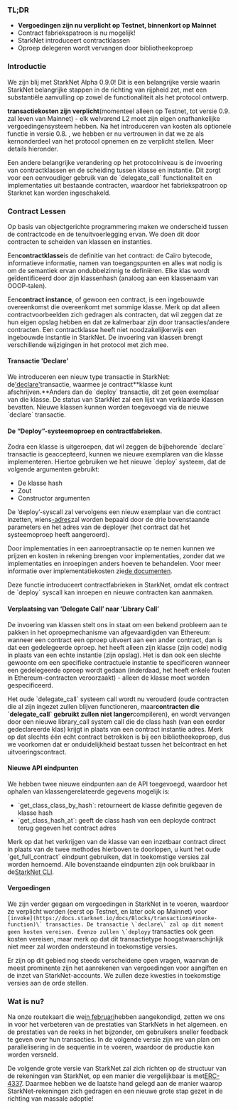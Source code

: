 ### TL;DR

* **Vergoedingen zijn nu verplicht op Testnet, binnenkort op Mainnet**
* Contract fabriekspatroon is nu mogelijk!
* StarkNet introduceert contractklassen
* Oproep delegeren wordt vervangen door bibliotheekoproep

### Introductie

We zijn blij met StarkNet Alpha 0.9.0! Dit is een belangrijke versie waarin StarkNet belangrijke stappen in de richting van rijpheid zet, met een substantiële aanvulling op zowel de functionaliteit als het protocol ontwerp.

**transactiekosten zijn verplicht**(momenteel alleen op Testnet, tot versie 0.9. zal leven van Mainnet) - elk welvarend L2 moet zijn eigen onafhankelijke vergoedingensysteem hebben. Na het introduceren van kosten als optionele functie in versie 0.8. , we hebben er nu vertrouwen in dat we ze als kernonderdeel van het protocol opnemen en ze verplicht stellen. Meer details hieronder.

Een andere belangrijke verandering op het protocolniveau is de invoering van contractklassen en de scheiding tussen klasse en instantie. Dit zorgt voor een eenvoudiger gebruik van de \`delegate_call\` functionaliteit en implementaties uit bestaande contracten, waardoor het fabriekspatroon op Starknet kan worden ingeschakeld.

### Contract Lessen

Op basis van objectgerichte programmering maken we onderscheid tussen de contractcode en de tenuitvoerlegging ervan. We doen dit door contracten te scheiden van klassen en instanties.

Een**contractklasse**is de definitie van het contract: de Caïro bytecode, informatieve informatie, namen van toegangspunten en alles wat nodig is om de semantiek ervan ondubbelzinnig te definiëren. Elke klas wordt geïdentificeerd door zijn klassenhash (analoog aan een klassenaam van OOOP-talen).

Een**contract instance**, of gewoon een contract, is een ingebouwde overeenkomst die overeenkomt met sommige klasse. Merk op dat alleen contractvoorbeelden zich gedragen als contracten, dat wil zeggen dat ze hun eigen opslag hebben en dat ze kalmerbaar zijn door transacties/andere contracten. Een contractklasse heeft niet noodzakelijkerwijs een ingebouwde instantie in StarkNet. De invoering van klassen brengt verschillende wijzigingen in het protocol met zich mee.

#### Transactie 'Declare'

We introduceren een nieuw type transactie in StarkNet: de['declare'](https://docs.starknet.io/docs/Blocks/transactions#declare-transaction)transactie, waarmee je contract**klasse kunt afschrijven.**Anders dan de \`deploy\` transactie, dit zet geen exemplaar van die klasse. De status van StarkNet zal een lijst van verklaarde klassen bevatten. Nieuwe klassen kunnen worden toegevoegd via de nieuwe \`declare\` transactie.

#### De “Deploy”-systeemoproep en contractfabrieken.

Zodra een klasse is uitgeroepen, dat wil zeggen de bijbehorende \`declare\` transactie is geaccepteerd, kunnen we nieuwe exemplaren van die klasse implementeren. Hiertoe gebruiken we het nieuwe \`deploy\` systeem, dat de volgende argumenten gebruikt:

* De klasse hash
* Zout
* Constructor argumenten

De ‘deploy’-syscall zal vervolgens een nieuw exemplaar van die contract inzetten, wiens[-adres](https://docs.starknet.io/docs/Contracts/contract-address)zal worden bepaald door de drie bovenstaande parameters en het adres van de deployer (het contract dat het systeemoproep heeft aangeroerd).

Door implementaties in een aanroeptransactie op te nemen kunnen we prijzen en kosten in rekening brengen voor implementaties, zonder dat we implementaties en inroepingen anders hoeven te behandelen. Voor meer informatie over implementatiekosten zie[de documenten](https://docs.starknet.io/docs/Fees/fee-mechanism#deployed-contracts).

Deze functie introduceert contractfabrieken in StarkNet, omdat elk contract de \`deploy\` syscall kan inroepen en nieuwe contracten kan aanmaken.

#### Verplaatsing van ‘Delegate Call’ naar ‘Library Call’

De invoering van klassen stelt ons in staat om een bekend probleem aan te pakken in het oproepmechanisme van afgevaardigden van Ethereum: wanneer een contract een oproep uitvoert aan een ander contract, dan is dat een gedelegeerde oproep. het heeft alleen zijn klasse (zijn code) nodig in plaats van een echte instantie (zijn opslag). Het is dan ook een slechte gewoonte om een specifieke contractuele instantie te specificeren wanneer een gedelegeerde oproep wordt gedaan (inderdaad, het heeft enkele fouten in Ethereum-contracten veroorzaakt) - alleen de klasse moet worden gespecificeerd.

Het oude \`delegate_call\` systeem call wordt nu verouderd (oude contracten die al zijn ingezet zullen blijven functioneren, maar**contracten die \`delegate_call\` gebruikt zullen niet langer**compileren), en wordt vervangen door een nieuwe library_call system call die de class hash (van een eerder gedeclareerde klas) krijgt in plaats van een contract instantie adres. Merk op dat slechts één echt contract betrokken is bij een bibliotheekoproep, dus we voorkomen dat er onduidelijkheid bestaat tussen het belcontract en het uitvoeringscontract.

#### Nieuwe API eindpunten

We hebben twee nieuwe eindpunten aan de API toegevoegd, waardoor het ophalen van klassengerelateerde gegevens mogelijk is:

* \`get_class_class_by_hash\`: retourneert de klasse definitie gegeven de klasse hash
* \`get_class_hash_at\`: geeft de class hash van een deployde contract terug gegeven het contract adres

Merk op dat het verkrijgen van de klasse van een inzetbaar contract direct in plaats van de twee methodes hierboven te doorlopen, u kunt het oude \`get_full_contract\` eindpunt gebruiken, dat in toekomstige versies zal worden hernoemd. Alle bovenstaande eindpunten zijn ook bruikbaar in de[StarkNet CLI](https://docs.starknet.io/docs/CLI/commands).

#### Vergoedingen

We zijn verder gegaan om vergoedingen in StarkNet in te voeren, waardoor ze verplicht worden (eerst op Testnet, en later ook op Mainnet) voor ``[invoke](https://docs.starknet.io/docs/Blocks/transactions#invoke-function)\` transacties. De transactie \`declare\` zal op dit moment geen kosten vereisen. Evenzo zullen \`deployy`` transacties ook geen kosten vereisen, maar merk op dat dit transactietype hoogstwaarschijnlijk niet meer zal worden ondersteund in toekomstige versies.

Er zijn op dit gebied nog steeds verscheidene open vragen, waarvan de meest prominente zijn het aanrekenen van vergoedingen voor aangiften en de inzet van StarkNet-accounts. We zullen deze kwesties in toekomstige versies aan de orde stellen.

### Wat is nu?

Na onze routekaart die we[in februari](https://medium.com/starkware/starknet-on-to-the-next-challenge-96a39de7717)hebben aangekondigd, zetten we ons in voor het verbeteren van de prestaties van StarkNets in het algemeen. en de prestaties van de reeks in het bijzonder, om gebruikers sneller feedback te geven over hun transacties. In de volgende versie zijn we van plan om parallelisering in de sequentie in te voeren, waardoor de productie kan worden versneld.

De volgende grote versie van StarkNet zal zich richten op de structuur van de rekeningen van StarkNet, op een manier die vergelijkbaar is met[ERC-4337](https://medium.com/infinitism/erc-4337-account-abstraction-without-ethereum-protocol-changes-d75c9d94dc4a). Daarmee hebben we de laatste hand gelegd aan de manier waarop StarkNet-rekeningen zich gedragen en een nieuwe grote stap gezet in de richting van massale adoptie!